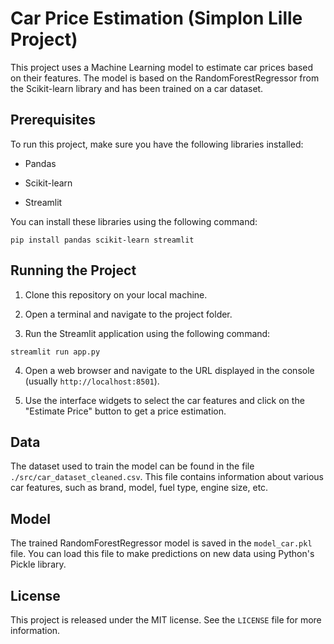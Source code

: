 # Car Price Estimation (Simplon Lille Project)

This project uses a Machine Learning model to estimate car prices based on their features. The model is based on the RandomForestRegressor from the Scikit-learn library and has been trained on a car dataset. 

## Prerequisites

To run this project, make sure you have the following libraries installed:

- Pandas

- Scikit-learn

- Streamlit


You can install these libraries using the following command: 

```
pip install pandas scikit-learn streamlit
```


## Running the Project

1. Clone this repository on your local machine.

2. Open a terminal and navigate to the project folder.

3. Run the Streamlit application using the following command:

```
streamlit run app.py
```

4. Open a web browser and navigate to the URL displayed in the console (usually `http://localhost:8501`).

5. Use the interface widgets to select the car features and click on the "Estimate Price" button to get a price estimation.


## Data

The dataset used to train the model can be found in the file `./src/car_dataset_cleaned.csv`. This file contains information about various car features, such as brand, model, fuel type, engine size, etc.


## Model

The trained RandomForestRegressor model is saved in the `model_car.pkl` file. You can load this file to make predictions on new data using Python's Pickle library.


## License

This project is released under the MIT license. See the `LICENSE` file for more information.
